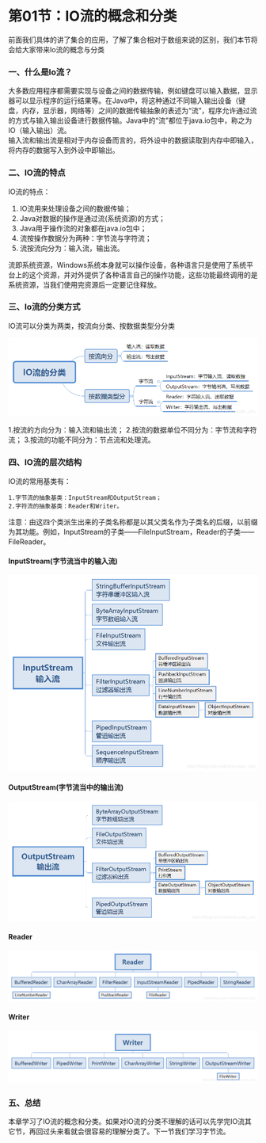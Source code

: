 # 第01节：IO流的概念和分类

前面我们具体的讲了集合的应用，了解了集合相对于数组来说的区别，我们本节将会给大家带来Io流的概念与分类

### 一、什么是Io流？

大多数应用程序都需要实现与设备之间的数据传输，例如键盘可以输入数据，显示器可以显示程序的运行结果等。在Java中，将这种通过不同输入输出设备（键盘，内存，显示器，网络等）之间的数据传输抽象的表述为“流”，程序允许通过流的方式与输入输出设备进行数据传输。Java中的“流”都位于java.io包中，称之为IO（输入输出）流。  
输入流和输出流是相对于内存设备而言的，将外设中的数据读取到内存中即输入，将内存的数据写入到外设中即输出。

### 二、IO流的特点

IO流的特点：

1. IO流用来处理设备之间的数据传输；
2. Java对数据的操作是通过流(系统资源)的方式；
3. Java用于操作流的对象都在java.io包中；
4. 流按操作数据分为两种：字节流与字符流；
5. 流按流向分为：输入流，输出流。

流即系统资源，Windows系统本身就可以操作设备，各种语言只是使用了系统平台上的这个资源，并对外提供了各种语言自己的操作功能，这些功能最终调用的是系统资源，当我们使用完资源后一定要记住释放。

### 三、Io流的分类方式

IO流可以分类为两类，按流向分类、按数据类型分分类

![Images test](../images/0801_io.png)

1.按流的方向分为：输入流和输出流；
2.按流的数据单位不同分为：字节流和字符流；
3.按流的功能不同分为：节点流和处理流。

### 四、IO流的层次结构

IO流的常用基类有：

    1.字节流的抽象基类：InputStream和OutputStream；
    2.字符流的抽象基类：Reader和Writer。

注意：由这四个类派生出来的子类名称都是以其父类名作为子类名的后缀，以前缀为其功能。例如，InputStream的子类——FileInputStream，Reader的子类——FileReader。

#### InputStream(字节流当中的输入流)

![Images test](../images/0801_img.png)

#### OutputStream(字节流当中的输出流)

![Images test](../images/0801_png.png)

#### Reader
![Images test](../images/0801_tu.png)

#### Writer
![Images test](../images/0801_tupian.png)

### 五、总结

本章学习了IO流的概念和分类。如果对IO流的分类不理解的话可以先学完IO流其它节，再回过头来看就会很容易的理解分类了。下一节我们学习字节流。